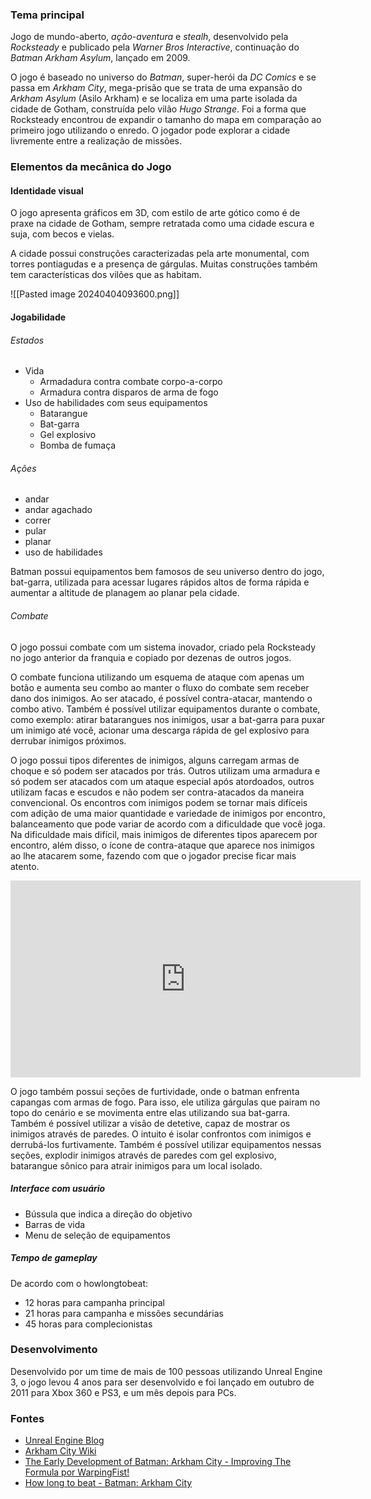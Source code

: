 ### Tema principal

Jogo de mundo-aberto, *ação-aventura* e *stealh*, desenvolvido pela *Rocksteady* e publicado pela *Warner Bros Interactive*, continuação do *Batman Arkham Asylum*, lançado em 2009.

O jogo é baseado no universo do *Batman*, super-herói da *DC Comics* e se passa em *Arkham City*, mega-prisão que se trata de uma expansão do *Arkham Asylum* (Asilo Arkham) e se localiza em uma parte isolada da cidade de Gotham, construída pelo vilão *Hugo Strange*. Foi a forma que Rocksteady encontrou de expandir o tamanho do mapa em comparação ao primeiro jogo utilizando o enredo. O jogador pode explorar a cidade livremente entre a realização de missões.
### Elementos da mecânica do Jogo

#### Identidade visual

O jogo apresenta gráficos em 3D, com estilo de arte gótico como é de praxe na cidade de Gotham, sempre retratada como uma cidade escura e suja, com becos e vielas. 

A cidade possui construções caracterizadas pela arte monumental, com torres pontiagudas e a presença de gárgulas. Muitas construções também tem características dos vilões que as habitam.

![[Pasted image 20240404093600.png]]
#### Jogabilidade

###### Estados

- Vida
	- Armadadura contra combate corpo-a-corpo
	- Armadura contra disparos de arma de fogo
- Uso de habilidades com seus equipamentos
	- Batarangue
	- Bat-garra
	- Gel explosivo
	- Bomba de fumaça

###### Ações

- andar
- andar agachado
- correr
- pular
- planar
- uso de habilidades

Batman possui equipamentos bem famosos de seu universo dentro do jogo, bat-garra, utilizada para acessar lugares rápidos altos de forma rápida e aumentar a altitude de planagem ao planar pela cidade. 
###### Combate

O jogo possui combate com um sistema inovador, criado pela Rocksteady no jogo anterior da franquia e copiado por dezenas de outros jogos.

O combate funciona utilizando um esquema de ataque com apenas um botão e aumenta seu combo ao manter o fluxo do combate sem receber dano dos inimigos. Ao ser atacado, é possível contra-atacar, mantendo o combo ativo. Também é possível utilizar equipamentos durante o combate, como exemplo: atirar batarangues nos inimigos, usar a bat-garra para puxar um inimigo até você, acionar uma descarga rápida de gel explosivo para derrubar inimigos próximos.

O jogo possui tipos diferentes de inimigos, alguns carregam armas de choque e só podem ser atacados por trás. Outros utilizam uma armadura e só podem ser atacados com um ataque especial após atordoados, outros utilizam facas e escudos e não podem ser contra-atacados da maneira convencional. Os encontros com inimigos podem se tornar mais difíceis com adição de uma maior quantidade e variedade de inimigos por encontro, balanceamento que pode variar de acordo com a dificuldade que você joga. Na dificuldade mais difícil, mais inimigos de diferentes tipos aparecem por encontro, além disso, o ícone de contra-ataque que aparece nos inimigos ao lhe atacarem some, fazendo com que o jogador precise ficar mais atento.

<iframe width="560" height="315" src="https://www.youtube.com/embed/a1iBF46AlWg?si=t6L9F5FJST3Sgm-Y" title="YouTube video player" frameborder="0" allow="accelerometer; autoplay; clipboard-write; encrypted-media; gyroscope; picture-in-picture; web-share" referrerpolicy="strict-origin-when-cross-origin" allowfullscreen></iframe>

O jogo também possui seções de furtividade, onde o batman enfrenta capangas com armas de fogo. Para isso, ele utiliza gárgulas que pairam no topo do cenário e se movimenta entre elas utilizando sua bat-garra. Também é possível utilizar a visão de detetive, capaz de mostrar os inimigos através de paredes. O intuito é isolar confrontos com inimigos e derrubá-los furtivamente. Também é possível utilizar equipamentos nessas seções, explodir inimigos através de paredes com gel explosivo, batarangue sônico para atrair inimigos para um local isolado.

##### Interface com usuário

- Bússula que indica a direção do objetivo
- Barras de vida
- Menu de seleção de equipamentos

##### Tempo de gameplay

De acordo com o howlongtobeat:

- 12 horas para campanha principal
- 21 horas para campanha e missões secundárias
- 45 horas para complecionistas
### Desenvolvimento

Desenvolvido por um time de mais de 100 pessoas utilizando Unreal Engine 3, o jogo levou 4 anos para ser desenvolvido e foi lançado em outubro de 2011 para Xbox 360 e PS3, e um mês depois para PCs.

### Fontes

- [Unreal Engine Blog](https://www.unrealengine.com/fr/blog/batman-arkham-city)
- [Arkham City Wiki](https://arkhamcity.fandom.com/wiki/Batman:_Arkham_City)
- [The Early Development of Batman: Arkham City - Improving The Formula por WarpingFist!](https://www.youtube.com/watch?v=RSii1H9IiQ0)
- [How long to beat - Batman: Arkham City](https://howlongtobeat.com/game/882)
